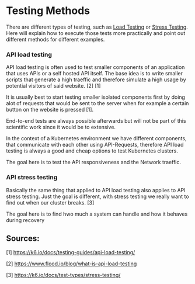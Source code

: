 # Testing Methods

There are different types of testing, such as [Load Testing](LoadTesting.md) or  [Stress Testing](StressTesting.md). Here will explain how to execute those tests more practically and point out different methods for different examples.



### API load testing 

API load testing is often used to test smaller components of an application that uses APIs or a self hosted API itself. The base idea is to write smaller scripts that generate a high traeffic and therefore simulate a high usage by potential visitors of said website. [2] [1]

It is usually best to start testing smaller isolated components first by doing alot of requests that would be sent to the server when for example a certain button on the website is pressed [1].

End-to-end tests are always possible afterwards but will not be part of this scientific work since it would be to extensive.

In the context of a Kubernetes environment we have different components, that communicate with each other using API-Requests, therefore API load testing is always a good and cheap options to test Kubernetes clusters.

The goal here is to test the API responsiveness and the Network traeffic.



### API stress testing

Basically the same thing that applied to API load testing also applies to API stress testing. Just the goal is different, with stress testing we really want to find out when our cluster breaks. [3]

The goal here is to find hwo much a system can handle and how it behaves during recovery











## Sources:

[1] https://k6.io/docs/testing-guides/api-load-testing/

[2] https://www.flood.io/blog/what-is-api-load-testing

[3] https://k6.io/docs/test-types/stress-testing/
